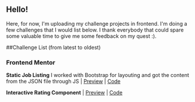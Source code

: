 ## Hello!

Here, for now, I'm uploading my challenge projects in frontend. I'm doing a few challenges that I would list below. I thank everybody that could spare some valuable time to give me some feedback on my quest :).

##Challenge List (from latest to oldest)
### Frontend Mentor

**Static Job Listing**
I worked with Bootstrap for layouting and got the content from the JSON file through JS |  <a href="https://tarisa-zz.github.io/tarisa-zz/static-job-listings-master/" target="_blank">Preview</a> | <a href="https://https://github.com/tarisa-zz/tarisa-zz/tree/main/static-job-listings-master" target="_blank">Code</a>

**Interactive Rating Component** |  <a href="https://tarisa-zz.github.io/tarisa-zz/interactive-rating-component-main/" target="_blank">Preview</a> | <a href="https://github.com/tarisa-zz/tarisa-zz/tree/main/interactive-rating-component-main" target="_blank">Code</a>


